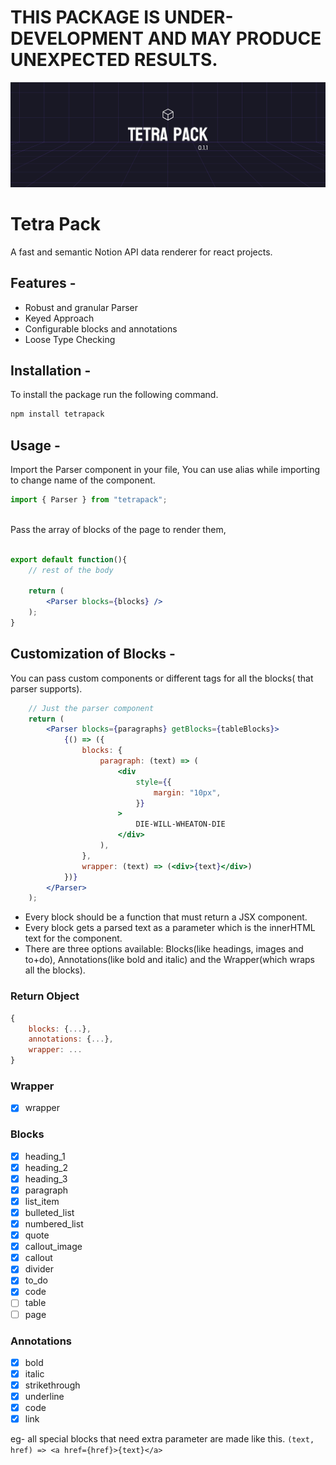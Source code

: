 # THIS PACKAGE IS UNDER-DEVELOPMENT AND MAY PRODUCE UNEXPECTED RESULTS.

![Banner Image](/images/bannerTwo.png)

# Tetra Pack
A fast and semantic Notion API data renderer for react projects.

## Features -
- Robust and granular Parser
- Keyed Approach
- Configurable blocks and annotations
- Loose Type Checking

## Installation -
To install the package run the following command.
```bash
npm install tetrapack
```

## Usage -
Import the Parser component in your file,
You can use alias while importing to change name of the component.
```js
import { Parser } from "tetrapack";
```
<br />
Pass the array of blocks of the page to render them,

```jsx

export default function(){
	// rest of the body

	return (
		<Parser blocks={blocks} />
	);
}
```

## Customization of Blocks -
You can pass custom components or different tags for all the blocks( that parser supports).
```jsx
	// Just the parser component
	return (
		<Parser blocks={paragraphs} getBlocks={tableBlocks}>
            {() => ({
                blocks: {
                    paragraph: (text) => (
                        <div
                            style={{
                                margin: "10px",
                            }}
                        >
                            DIE-WILL-WHEATON-DIE
                        </div>
                    ),
                },
                wrapper: (text) => (<div>{text}</div>)
            })}
        </Parser>
	);
```
+ Every block should be a function that must return a JSX component.
+ Every block gets a parsed text as a parameter which is the innerHTML text for the component.
+ There are three options available: Blocks(like headings, images and to+do), Annotations(like bold and italic) and the Wrapper(which wraps all the blocks).

### Return Object
```js
{
	blocks: {...},
	annotations: {...},
	wrapper: ...
}
```

### Wrapper
+ [x] wrapper

### Blocks
+ [x] heading_1
+ [x] heading_2
+ [x] heading_3
+ [x] paragraph
+ [x] list_item
+ [x] bulleted_list
+ [x] numbered_list
+ [x] quote
+ [x] callout_image
+ [x] callout
+ [x] divider
+ [x] to_do
+ [x] code
+ [ ] table
+ [ ] page

### Annotations
+ [x] bold
+ [x] italic
+ [x] strikethrough
+ [x] underline
+ [x] code
+ [x] link 

eg- all special blocks that need extra parameter are made like this.
`(text, href) => <a href={href}>{text}</a>`
